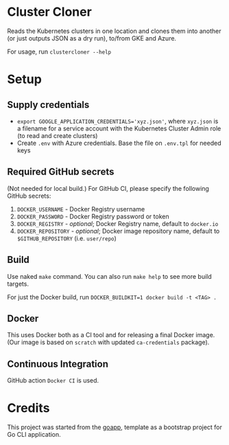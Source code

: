 # Cluster Cloner
Reads the Kubernetes clusters in one location and clones them into another (or just outputs JSON as a dry run), to/from GKE and Azure.

For usage, run  `clustercloner --help`

# Setup
## Supply credentials
- `export GOOGLE_APPLICATION_CREDENTIALS='xyz.json'`, where `xyz.json` is a filename for a service account with the Kubernetes Cluster Admin role (to read and create clusters)
- Create `.env` with Azure credentials. Base the file on `.env.tpl` for needed keys

## Required GitHub secrets
(Not needed for local build.)
For GitHub CI, please specify the following GitHub secrets:
1. `DOCKER_USERNAME` - Docker Registry username
2. `DOCKER_PASSWORD` - Docker Registry password or token
3. `DOCKER_REGISTRY` - _optional_; Docker Registry name, default to `docker.io`
4. `DOCKER_REPOSITORY` - _optional_; Docker image repository name, default to `$GITHUB_REPOSITORY` (i.e. `user/repo`)

## Build
Use naked `make` command. You can also run `make help` to see more build targets.

For just the Docker build, run  `DOCKER_BUILDKIT=1 docker build -t <TAG> .`

## Docker
This uses Docker both as a CI tool and for releasing a final Docker image.
(Our image is based on `scratch` with updated `ca-credentials` package).

## Continuous Integration
GitHub action `Docker CI` is used.

# Credits
This project was started from the  [goapp](https://github.com/alexei-led/goapp), template as a bootstrap project for Go CLI application.
